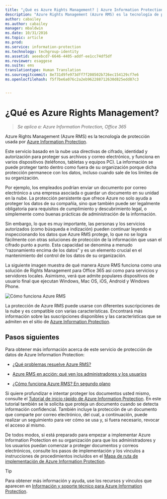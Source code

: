 ```yaml
---
title: "¿Qué es Azure Rights Management? | Azure Information Protection"
description: "Azure Rights Management (Azure RMS) es la tecnología de protección usada por Azure Information Protection."
author: cabailey
ms.author: cabailey
manager: mbaldwin
ms.date: 10/31/2016
ms.topic: article
ms.prod: 
ms.service: information-protection
ms.technology: techgroup-identity
ms.assetid: aeeebcd7-6646-4405-addf-ee1cc74df5df
ms.reviewer: esaggese
ms.suite: ems
translationtype: Human Translation
ms.sourcegitcommit: 8e731d9fe973dff7f208502b726ec154129cf7e6
ms.openlocfilehash: f5f7be6a076c2a2eb962288712630d825edd87c3


---
```


# <a name="what-is-azure-rights-management"></a>¿Qué es Azure Rights Management?

>*Se aplica a: Azure Information Protection, Office 365*


Azure Rights Management (Azure RMS) es la tecnología de protección usada por [Azure Information Protection](what-is-information-protection.md).

Este servicio basado en la nube usa directivas de cifrado, identidad y autorización para proteger sus archivos y correo electrónico, y funciona en varios dispositivos (teléfonos, tabletas y equipos PC). La información se puede proteger tanto dentro como fuera de su organización porque dicha protección permanece con los datos, incluso cuando sale de los límites de su organización.

Por ejemplo, los empleados podrían enviar un documento por correo electrónico a una empresa asociada o guardar un documento en su unidad en la nube. La protección persistente que ofrece Azure no solo ayuda a proteger los datos de su compañía, sino que también puede ser legalmente obligatoria para requisitos de cumplimiento y descubrimiento legal, o simplemente como buenas prácticas de administración de la información.

Sin embargo, lo que es muy importante, las personas y los servicios autorizados (como búsqueda e indización) pueden continuar leyendo e inspeccionando los datos que Azure RMS protege, lo que no se logra fácilmente con otras soluciones de protección de la información que usan el cifrado punto a punto. Esta capacidad se denomina a menudo “razonamiento encima de los datos” y es un elemento crucial en el mantenimiento del control de los datos de su organización.

La siguiente imagen muestra de qué manera Azure RMS funciona como una solución de Rights Management para Office 365 así como para servicios y servidores locales. Asimismo, verá que admite populares dispositivos de usuario final que ejecutan Windows, Mac OS, iOS, Android y Windows Phone.


![Cómo funciona Azure RMS](../media/AzRMS_elements.png)

La protección de Azure RMS puede usarse con diferentes suscripciones de la nube y es compatible con varias características. Encontrará más información sobre las suscripciones disponibles y las características que se admiten en el sitio de [Azure Information Protection](https://www.microsoft.com/en-us/cloud-platform/azure-information-protection).

## <a name="next-steps"></a>Pasos siguientes

Para obtener más información acerca de este servicio de protección de datos de Azure Information Protection:

-   [¿Qué problemas resuelve Azure RMS?](azure-rms-problems-it-solves.md)

-   [Azure RMS en acción: qué ven los administradores y los usuarios](what-admins-users-see.md)

-   [¿Cómo funciona Azure RMS? En segundo plano](how-does-it-work.md)



Si quiere profundizar e intentar proteger los documentos usted mismo, consulte el [Tutorial de inicio rápido de Azure Information Protection](../get-started/infoprotect-quick-start-tutorial.md). En este tutorial también se le solicita que proteja un documento cuando se detecta información confidencial. También incluye la protección de un documento que comparte por correo electrónico, del cual, a continuación, puede realizar un seguimiento para ver cómo se usa y, si fuera necesario, revocar el acceso al mismo.

De todos modos, si está preparado para empezar a implementar Azure Information Protection en su organización para que los administradores y los usuarios puedan comenzar a proteger documentos y correos electrónicos, consulte los pasos de implementación y los vínculos a instrucciones de procedimientos incluidos en el [Mapa de ruta de implementación de Azure Information Protection](../plan-design/deployment-roadmap.md).

> [!TIP]
> Para obtener más información y ayuda, use los recursos y vínculos que aparecen en [Información y soporte técnico para Azure Information Protection](../get-started/information-support.md).



<!--HONumber=Oct16_HO5-->


